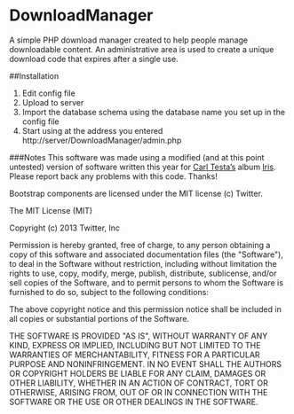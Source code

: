 DownloadManager
===============

A simple PHP download manager created to help people manage downloadable content. An administrative area is used to create a unique download code that expires after a single use. 

##Installation
1. Edit config file
2. Upload to server
3. Import the database schema using the database name you set up in the config file
4. Start using at the address you entered http://server/DownloadManager/admin.php

###Notes
This software was made using a modified (and at this point untested) version of software written this year for [Carl Testa’s](http://carltesta.net) album [Iris](http://iris.carltesta.net). Please report back any problems with this code. Thanks!

Bootstrap components are licensed under the MIT license (c) Twitter.

The MIT License (MIT)

Copyright (c) 2013 Twitter, Inc

Permission is hereby granted, free of charge, to any person obtaining a copy of this software and associated documentation files (the "Software"), to deal in the Software without restriction, including without limitation the rights to use, copy, modify, merge, publish, distribute, sublicense, and/or sell copies of the Software, and to permit persons to whom the Software is furnished to do so, subject to the following conditions:

The above copyright notice and this permission notice shall be included in all copies or substantial portions of the Software.

THE SOFTWARE IS PROVIDED "AS IS", WITHOUT WARRANTY OF ANY KIND, EXPRESS OR IMPLIED, INCLUDING BUT NOT LIMITED TO THE WARRANTIES OF MERCHANTABILITY, FITNESS FOR A PARTICULAR PURPOSE AND NONINFRINGEMENT. IN NO EVENT SHALL THE AUTHORS OR COPYRIGHT HOLDERS BE LIABLE FOR ANY CLAIM, DAMAGES OR OTHER LIABILITY, WHETHER IN AN ACTION OF CONTRACT, TORT OR OTHERWISE, ARISING FROM, OUT OF OR IN CONNECTION WITH THE SOFTWARE OR THE USE OR OTHER DEALINGS IN THE SOFTWARE.